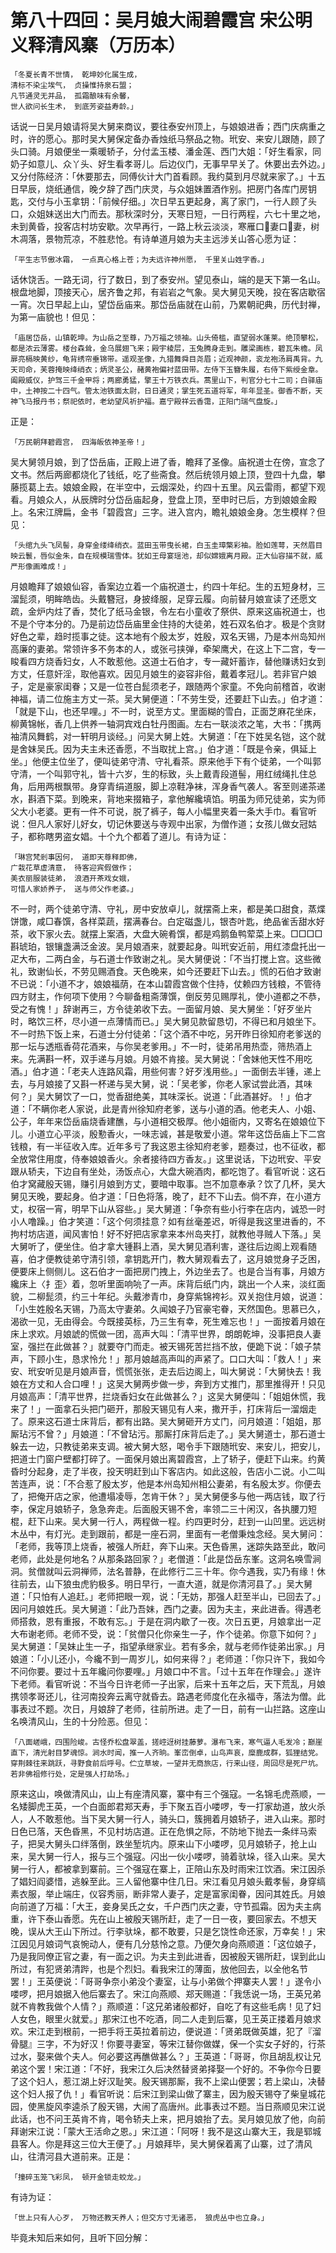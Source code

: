 第八十四回：吴月娘大闹碧霞宫 宋公明义释清风寨（万历本）
==============================================================================================

    「冬夏长青不世情， 乾坤妙化属生成，
    清标不染尘埃气， 贞操惟持泉石盟；
    凡节通灵无并品， 孤霜酿味有余馨，
    世人欲问长生术， 到底芳姿益寿龄。」

话说一日吴月娘请将吴大舅来商议，要往泰安州顶上，与娘娘进香；西门庆病重之时，许的愿心。那时吴大舅保定备办香烛纸马祭品之物。玳安、来安儿跟随，顾了头口骑。月娘便坐一乘暖轿子，分付孟玉楼、潘金莲、西门大姐：「好生看家，同奶子如意儿、众丫头、好生看孝哥儿。后边仪门，无事早早关了。休要出去外边。」又分付陈经济：「休要那去，同傅伙计大门首看顾。我约莫到月尽就来家了。」十五日早辰，烧纸通信，晚夕辞了西门庆灵，与众姐妹置酒作别。把房门各库门房钥匙，交付与小玉拿钥：「前候仔细。」次日早五更起身，离了家门，一行人顾了头口，众姐妹送出大门而去。那秋深时分，天寒日短，一日行两程，六七十里之地，未到黄昏，投客店村坊安歇。次早再行，一路上秋云淡淡，寒雁口妻口妻，树木凋落，景物荒凉，不胜悲怆。有诗单道月娘为夫主远涉关山答心愿为证：

    「平生志节傲冰霜， 一点真心格上苍；为夫远许神州愿， 千里关山姓字香。」

话休饶舌。一路无词，行了数日，到了泰安州。望见泰山，端的是天下第一名山。根盘地脚，顶接天心，居齐鲁之邦，有岩岩之气象。吴大舅见天晚，投在客店歇宿一宵。次日早起上山，望岱岳庙来。那岱岳庙就在山前，乃累朝祀典，历代封禅，为第一庙貌也！但见：

    「庙居岱岳，山镇乾坤。为山岳之至尊，乃万福之领袖。山头倚槛，直望弱水蓬莱。绝顶攀松，都是浓云薄雾。楼台森耸，金乌展翅飞来；殿宇棱层，玉兔腾身走到。雕梁画栋，碧瓦朱檐。凤扉亮槅映黄纱，龟背绣帘垂锦带。遥观圣像，九猎舞舜目尧眉；近观神颜，衮龙袍汤肩禹背。九天司命，芙蓉掩映绛绡衣；炳灵圣公，赭黄袍偏衬蓝田带。左侍下玉簪朱履，右侍下紫绶金章。阖殿威仪，护驾三千金甲将；两廊勇猛，擎王十万铁衣兵。蒿里山下，判官分七十二司；白驿庙中，土神按二十四气。管太池铁面太尉，日日通灵；掌生死五道将军，年年显圣。御香不断，天神飞马报丹书；祭祀依时，老幼望风祈护福。嘉宁殿祥云香霭，正阳门瑞气盘旋。」

正是：

    「万民朝拜碧霞宫， 四海皈依神圣帝！」

吴大舅领月娘，到了岱岳庙，正殿上进了香，瞻拜了圣像。庙祝道士在傍，宣念了文书。然后两廊都烧化了钱纸，吃了些斋食。然后统领月娘上顶，登四十九盘，攀藤揽葛上去。娘娘金殿，在半空中，云烟深处，约四十五里。风云雷雨，都望下观看。月娘众人，从辰牌时分岱岳庙起身，登盘上顶，至申时已后，方到娘娘金殿上。名宋江牌扁，金书「碧霞宫」三字。进入宫内，瞻礼娘娘金身。怎生模样？但见：

    「头绾九头飞凤髻，身穿金缕绛绡衣。蓝田玉带曳长裙，白玉圭璋檠彩袖。脸如莲萼，天然眉目映云鬟，唇似金朱，自在规模瑞雪体。犹如王母宴瑶池，却似嫦娥离月殿。正大仙容描不就，威严形像画难成！」

月娘瞻拜了娘娘仙容，香案边立着一个庙祝道士，约四十年纪。生的五短身材，三溜髭须，明眸皓齿。头戴簪冠，身披绛服，足穿云履。向前替月娘宣读了还愿文疏，金炉内炷了香，焚化了纸马金银，令左右小童收了祭供、原来这庙祝道士，也不是个守本分的。乃是前边岱岳庙里金住持的大徒弟，姓石双名伯才。极是个贪财好色之辈，趋时揽事之徒。这本地有个殷太岁，姓殷，双名天锡，乃是本州岛知州高廉的妻弟。常领许多不务本的人，或张弓挟弹，牵架鹰犬，在这上下二宫，专一睃看四方烧香妇女，人不敢惹他。这道士石伯才，专一藏奸蓄诈，替他赚诱妇女到方丈，任意奸淫，取他喜欢。因见月娘生的姿容非俗，戴着孝冠儿。若非官户娘子，定是豪家闺眷；又是一位苍白髭须老子，跟随两个家童。不免向前稽首，收谢神福，请二位施主方丈一茶。吴大舅便道：「不劳生受，还要赶下山去。」伯才道：「就是下山，也还早哩。」不一时，说至方丈。里面糊的雪白，正面芝麻花坐床，柳黄锦帐，香几上供养一轴洞宾戏白牡丹图画。左右一联淡浓之笔，大书：「携两袖清风舞鹤，对一轩明月谈经。」问吴大舅上姓。大舅道：「在下姓吴名铠，这个就是舍妹吴氏。因为夫主未还香愿，不当取扰上宫。」伯才道：「既是令亲，俱延上坐。」他便主位坐了，便叫徒弟守清、守礼看茶。原来他手下有个徒弟，一个叫郭守清，一个叫郭守礼，皆十六岁，生的标致，头上戴青段道髻，用红绒绳扎住总角，后用两根飘带。身穿青绢道服，脚上凉鞋净袜，浑身香气袭人。客至则递茶递水，斟酒下菜。到晚来，背地来掇箱子，拿他解纔填馅。明虽为师兄徒弟，实为师父大小老婆。更有一件不可说，脱了裤子，每人小幅里夹着一条大手巾。看官听说：但凡人家好儿好女，切记休要送与寺观中出家，为僧作道；女孩儿做女冠姑子，都称瞎男盗女娼。十个九个都着了道儿。有诗为证：

    「琳宫梵剎事因何， 道即天尊释即佛，
    广栽花草虚清意， 待客迎宾假做作；
    美衣丽服装徒弟， 浪酒开茶戏女娥，
    可惜人家娇养子， 送与师父作老婆。」

不一时，两个徒弟守清、守礼，房中安放卓儿，就摆斋上来，都是美口甜食，蒸煠饼馓，咸□春馔，各样菜蔬，摆满春台。白定磁盏儿，银杏叶匙，绝品雀舌甜水好茶，收下家火去。就摆上案酒，大盘大碗肴馔，都是鸡鹅鱼鸭荤菜上来。□□□□斟琥珀，银镶盏满泛金波。吴月娘酒来，就要起身。叫玳安近前，用红漆盘托出一疋大布，二两白金，与石道士作致谢之礼。吴大舅便说：「不当打搅上宫。这些微礼，致谢仙长，不劳见赐酒食。天色晚来，如今还要赶下山去。」慌的石伯才致谢不已说：「小道不才，娘娘福荫，在本山碧霞宫做个住持，仗赖四方钱粮，不管待四方财主，作何项下使用？今聊备粗斋薄馔，倒反劳见赐厚礼，使小道都之不恭，受之有愧！」辞谢再三，方令徒弟收下去。一面留月娘、吴大舅坐：「好歹坐片时，略饮三杯，尽小道一点薄情而已。」吴大舅见款留恳切，不得已和月娘坐下。不一时热下饭上来，石道士分付徒弟：「这个酒不中吃，另开昨日徐知府老爹送的那一坛与透瓶香荷花酒来，与你吴老爹用。」不一时，徒弟吊用热壶，筛热酒上来。先满斟一杯，双手递与月娘。月娘不肯接。吴大舅说：「舍妹他天性不用吃酒。」伯才道：「老夫人连路风霜，用些何害？好歹浅用些。」一面倒去半锺，递上去，与月娘接了又斟一杯递与吴大舅，说：「吴老爹，你老人家试尝此酒，其味何？」吴大舅饮了一口，觉香甜绝美，其味深长。说道：「此酒甚好。！」伯才道：「不瞒你老人家说，此是青州徐知府老爹，送与小道的酒。他老夫人、小姐、公子，年年来岱岳庙烧香建醮，与小道相交极厚。他小姐衙内，又寄名在娘娘位下儿。小道立心平淡，殷懃香火，一味志诚，甚是敬爱小道。常年这岱岳庙上下二宫钱粮，有一半征收入库。近年多亏了我这恩主徐知府老爹，题奏过，也不征收，都全放常住用度，侍奉娘娘香火。余者接待四方香友。」这里说话，下边玳安、平安跟从轿夫，下边自有坐处，汤饭点心，大盘大碗酒肉，都吃饱了。看官听说：这石伯才窝藏殷天锡，赚引月娘到方丈，要暗中取事。岂不加意奉承？饮了几杯，吴大舅见天晚，要起身。伯才道：「日色将落，晚了，赶不下山去。倘不弃，在小道方丈，权宿一宵，明早下山从容些。」吴大舅道：「争奈有些小行李在店内，诚恐一时小人噜躁。」伯才笑道：「这个何须挂意？如有丝毫差迟，听得是我这里进香的，不拘村坊店道，闻风害怕！好不好把店家拿来本州岛夹打，就教他寻贼人下落。」吴大舅听了，便坐住。伯才拿大锺斟上酒，吴大舅见酒利害，遂往后边阁上观看随喜，伯才便教徒弟守清引领，拿钥匙开门，教大舅观看去了，这月娘觉身子乏困，便要床上侧侧儿。这石伯才一面把房门拽上，外边坐去了。也是合当有事，月娘方纔床上〈扌歪〉着，忽听里面响喨了一声。床背后纸门内，跳出一个人来，淡红面貌，二柳髭须，约三十年纪。头戴渗青巾，身穿紫锦袴衫。双关抱住月娘，说道：「小生姓殷名天锡，乃高太守妻弟。久闻娘子乃官豪宅眷，天然国色。思慕已久，渴欲一见，无由得会。今既接英标，乃三生有幸，死生难忘也！」一面按着月娘在床上求欢。月娘諕的慌做一团，高声大叫：「清平世界，朗朗乾坤，没事把良人妻室，强拦在此做甚？」就要夺门而走。被天锡死苦拦挡不放，便跪下说：「娘子禁声，下顾小生，恳求怜允！」那月娘越高声叫的声紧了。口口大叫：「救人！」来安、玳安听见是月娘声音，慌慌张张，走去后边阁上，叫大舅说：「大舅快去！我娘在方丈和人合口哩！」这吴大舅两步做一步，奔到方丈推门，那里推得开！只见月娘高声：「清平世界，拦烧香妇女在此做甚么？」这吴大舅便叫：「姐姐休慌，我来了！」一面拿石头把门砸开，那殷天锡见有人来，撒开手，打床背后一溜烟走了。原来这石道士床背后，都有出路。吴大舅砸开方丈门，问月娘道：「姐姐，那厮玷污不曾？」月娘道：「不曾玷污。那厮打床背后走了。」吴大舅道士，那石道士躲去一边，只教徒弟来支调。被大舅大怒，喝令手下跟随玳安、来安儿，把安儿，把道士门窗户壁都打碎了。一面保月娘出离碧霞宫，上了轿子，便赶下山来。约黄昏时分起身，走了半夜，投天明赶到山下客店内。如此这般，告店小二说。小二叫苦连声，说：「不合惹了殷太岁，他是本州岛知州相公妻弟，有名殷太岁。你便去了，把俺开店之家，他遭塌凌辱，怎肯干休？」吴大舅便多与他一两店钱，取了行李，保定月娘轿子，急急奔走。后面殷天锡不舍，率领二三十闲汉，各执腰刀短棍，赶下山来。吴大舅一行人，两程做一程。约四更时分，赶到一山凹里。远远树木丛中，有灯光。走到跟前，都是一座石洞，里面有一老僧秉烛念经。吴大舅问：「老师，我等顶上烧香，被强人所赶，奔下山来。天色昏黑，迷踪失路至此，敢问老师，此处是何地名？从那条路回家？」老僧道：「此是岱岳东峯。这洞名唤雪涧洞。贫僧就叫云洞禅师，法名普静，在此修行二三十年。你今遇我，实乃有缘！休往前去，山下狼虫虎豹极多。明日早行，一直大道，就是你清河县了。」吴大舅道：「只怕有人追赶。」老师把眼一观，说：「无妨，那强人赶至半山，已回去了。」因问月娘姓氏。吴大舅道：「此乃吾妹，西门之妻。因为夫主，来此进香。得遇老师搭救，恩有重报，不敢有忘。」于是在洞内歇了一夜。次日五更，月娘拿出一疋大布谢老师。老师不受，说：「贫僧只化你亲生一子，作个徒弟。你意下如何？」吴大舅道：「吴妹止生一子，指望承继家业。若有多余，就与老师作徒弟出家。」月娘道：「小儿还小，今纔不到一周岁儿，如何来得？」老师道：「你只许下，我如今不问你要。要过十五年纔问你要哩。」月娘口中不言。「过十五年在作理会。」遂许下老师。看官听说：不当今日许老师一子出家，后来十五年之后，天下荒乱，月娘携领孝哥还儿，往河南投奔云离守就昏去。路遇老师度化在永福寺，落法为僧。此事表过不题。次日，月娘辞了老师，往前所进。走了一日，前有一山拦路。这座山名唤清风山，生的十分险恶。但见：

    「八面嵯峨，四围险峻。古怪乔松盘翠盖，搓崆迓树挂藤萝。瀑布飞来，寒气逼人毛发冷；巅崖直下，清光射目梦魂惊。涧水时闻，推一人齐晌。峯峦倒卓，山鸟声哀，糜鹿成群，狐狸结党。穿荆棘往来跳跃，寻野食前后呼号。伫立草坡，一望并无商旅店，行来山径，周回尽是死尸坑。若非佛祖修行处，定是强人打劫场。」

原来这山，唤做清风山，山上有座清风寨，寨中有三个强寇。一名锦毛虎燕顺，一名矮脚虎王英，一个白面郎君郑天寿，手下聚五百小喽啰，专一打家劫道，放火杀人，人不敢惹他。当下吴大舅一行人，骑头口，簇拥着月娘轿子，进入山来。那时日色已落，天色昏黑，不见村坊店道。正在危惧之际，不防地下抛去一条绊马索子，把吴大舅头口绊落倒，跌坐堑坑内。原来山下小喽啰，见月娘轿子，抢上山来，吴大舅一行人，报与三个强寇。闪出一伙小喽啰，骑着驮垛，径入山来。吴大舅一行人，都被拿到寨前。三个强寇在寨上，正陪山东及时雨宋江饮酒。宋江因杀了娼妇阎婆惜，逃躲至此。三人留他寨中住几日。宋江看见月娘头戴孝髻，身穿缟素衣服，举止端庄，仪容秀丽，断非常人妻子，定是富家闺眷，因问其姓氏。月娘向前道了万福：「大王，妾身吴氏之女，千户西门庆之妻，守节孤霜。因为夫主病重，许下泰山香愿。先在山上被殷天锡所赶，走了一日一夜，要回家去。不想天晚，误从大王山下所过。行李驮垛，都不敢要，只是乞饶性命还家，万幸矣！」宋江因见月娘词气哀惋动人，便有几分慈怜之意。乃便欠身向燕顺道：「这位娘子，乃是我同僚正官之妻，有一面之识。为夫主到此进香，因被殷天锡所赶，误到此山所过，有犯贤弟清跸，也是个烈妇。看我宋江的薄面，放他回去，以全他名节罢！」王英便说：「哥哥争奈小弟没个妻室，让与小弟做个押寨夫人罢！」遂令小喽啰，把月娘据入他后寨去了。宋江向燕顺、郑天赐道：「我恁说一场，王英兄弟就不肯教我做个人情？」燕顺道：「这兄弟诸般都好，自吃了有这些毛病！见了妇人女色，眼里火就爱。」那宋江也不吃酒，同二人走到后寨，见王英正搂着月娘求欢。宋江走到根前，一把手将王英拉着前边，便说道：「贤弟既做英雄，犯了『溜骨腿』三字，不为好汉！你要寻妻室，等宋江替你做媒，保一个实女子好的，行茶过水，娶来做个夫人。何必要这再醮做甚么？」王英道：「哥哥，你且胡乱权让兄弟这个罢！宋江道：「不好，我宋江久后决然替贤弟择娶一个好的。不争你今日要了这个妇人，惹江湖上好汉耻笑。殷天锡那厮，我不上梁山便罢；若上梁山，决替这个妇人报了仇！」看官听说：后宋江到梁山做了寨主，因为殷天锡夺了柴皇城花园，使黑旋风李逵杀了殷天锡，大闹了高唐州。此事表过不题。当日燕顺见宋江说此话，也不问王英肯不肯，喝令轿夫上来，把月娘抬了去。吴月娘见放了他，向前拜谢宋江说：「蒙大王活命之恩。」宋江道：「阿呀！我不是这山寨大王，我是郓城县客人。你是拜这三位大王便了。」月娘拜毕，吴大舅保着离了山寨，过了清风山，往清河县大道前来。正是：

    「撞碎玉笼飞彩凤， 顿开金锁走蛟龙。」

有诗为证：

    「世上只有人心歹， 万物还教天养人；但交方寸无诸恶， 狼虎丛中也立身。」

毕竟未知后来如何，且听下回分解：